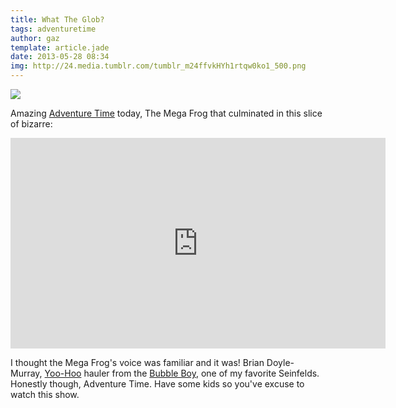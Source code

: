 ```yaml
---
title: What The Glob?
tags: adventuretime
author: gaz
template: article.jade
date: 2013-05-28 08:34
img: http://24.media.tumblr.com/tumblr_m24ffvkHYh1rtqw0ko1_500.png
---
```


<div class='middle'>
<img src= 'http://24.media.tumblr.com/tumblr_m24ffvkHYh1rtqw0ko1_500.png' >
</div>


Amazing [Adventure Time](http://adventuretime.wikia.com/wiki/Adventure_Time_with_Finn_and_Jake_Wiki) today, The Mega Frog that culminated in this slice of bizarre:

<iframe width="600" height="337" src="http://www.youtube.com/embed/fUwhzIaTG4o" frameborder="0" allowfullscreen></iframe>

I thought the Mega Frog's voice was familiar and it was! Brian Doyle-Murray, [Yoo-Hoo](http://www.drinkyoo-hoo.com/) 
 hauler from the [Bubble Boy](http://www.youtube.com/watch?v=_SULQSL4Cd0), one of my favorite Seinfelds. Honestly though, Adventure Time. Have some kids so you've excuse to watch this show.
